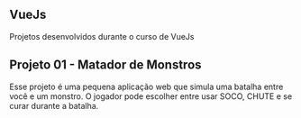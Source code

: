 ## VueJs
Projetos desenvolvidos durante o curso de VueJs


## Projeto 01 - Matador de Monstros
Esse projeto é uma pequena aplicação web que simula uma batalha entre você e um monstro. O jogador pode escolher entre usar SOCO, CHUTE e se curar durante a batalha.
